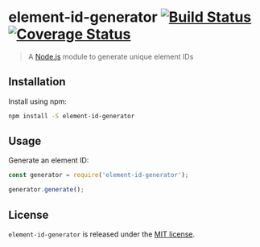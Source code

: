 # element-id-generator [![Build Status](https://travis-ci.org/xavierdutreilh/element-id-generator.svg?branch=master)](https://travis-ci.org/xavierdutreilh/element-id-generator) [![Coverage Status](https://coveralls.io/repos/github/xavierdutreilh/element-id-generator/badge.svg?branch=master)](https://coveralls.io/github/xavierdutreilh/element-id-generator?branch=master)

> A [Node.js](https://nodejs.org/) module to generate unique element IDs

## Installation

Install using npm:

```bash
npm install -S element-id-generator
```

## Usage

Generate an element ID:

```javascript
const generator = require('element-id-generator');

generator.generate();
```

## License

`element-id-generator` is released under the [MIT license](http://en.wikipedia.org/wiki/MIT_License).
